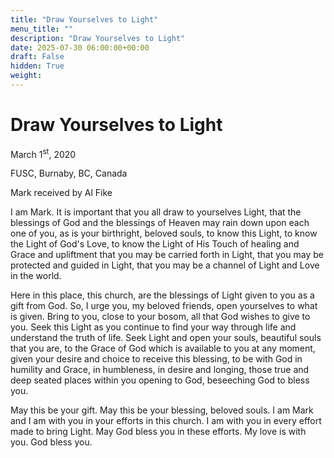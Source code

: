 ```yaml
---
title: "Draw Yourselves to Light"
menu_title: ""
description: "Draw Yourselves to Light"
date: 2025-07-30 06:00:00+00:00
draft: False
hidden: True
weight:
---
```

# Draw Yourselves to Light

March 1<sup>st</sup>, 2020

FUSC, Burnaby, BC, Canada

Mark received by Al Fike

I am Mark. It is important that you all draw to yourselves Light, that the blessings of God and the blessings of Heaven may rain down upon each one of you, as is your birthright, beloved souls, to know this Light, to know the Light of God's Love, to know the Light of His Touch of healing and Grace and upliftment that you may be carried forth in Light, that you may be protected and guided in Light, that you may be a channel of Light and Love in the world.

Here in this place, this church, are the blessings of Light given to you as a gift from God. So, I urge you, my beloved friends, open yourselves to what is given. Bring to you, close to your bosom, all that God wishes to give to you. Seek this Light as you continue to find your way through life and understand the truth of life. Seek Light and open your souls, beautiful souls that you are, to the Grace of God which is available to you at any moment, given your desire and choice to receive this blessing, to be with God in humility and Grace, in humbleness, in desire and longing, those true and deep seated places within you opening to God, beseeching God to bless you.

May this be your gift. May this be your blessing, beloved souls. I am Mark and I am with you in your efforts in this church. I am with you in every effort made to bring Light. May God bless you in these efforts. My love is with you. God bless you.
